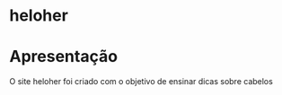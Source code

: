 # heloher
<h1>Apresentação</h1>
<p>O site heloher foi criado com o objetivo de ensinar dicas sobre cabelos</p>
